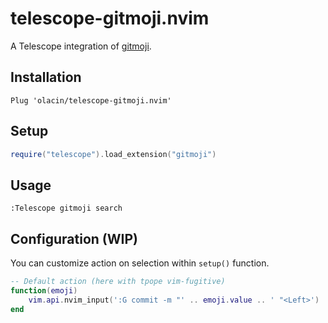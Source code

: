 # telescope-gitmoji.nvim

A Telescope integration of [gitmoji](https://gitmoji.dev/).

## Installation

```
Plug 'olacin/telescope-gitmoji.nvim'
```

## Setup

```lua
require("telescope").load_extension("gitmoji")
```

## Usage

```
:Telescope gitmoji search
```

## Configuration (WIP)

You can customize action on selection within `setup()` function.

```lua
-- Default action (here with tpope vim-fugitive)
function(emoji)
    vim.api.nvim_input(':G commit -m "' .. emoji.value .. ' "<Left>')
end
```